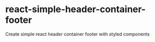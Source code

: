 # react-simple-header-container-footer
Create simple react header container footer with styled components  
